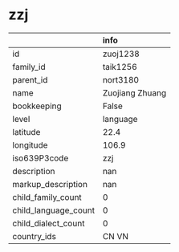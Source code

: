 # zzj
|                      | info            |
|:---------------------|:----------------|
| id                   | zuoj1238        |
| family_id            | taik1256        |
| parent_id            | nort3180        |
| name                 | Zuojiang Zhuang |
| bookkeeping          | False           |
| level                | language        |
| latitude             | 22.4            |
| longitude            | 106.9           |
| iso639P3code         | zzj             |
| description          | nan             |
| markup_description   | nan             |
| child_family_count   | 0               |
| child_language_count | 0               |
| child_dialect_count  | 0               |
| country_ids          | CN VN           |